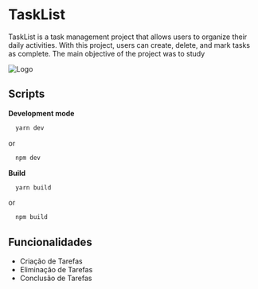 
# TaskList

TaskList is a task management project that allows users to organize their daily activities. With this project, users can create, delete, and mark tasks as complete. The main objective of the project was to study


![Logo](https://media.discordapp.net/attachments/784396540516630538/1109932865153663096/bandicam_2023-05-21_20-51-12-670_1.gif)


## Scripts

**Development mode**

```bash
  yarn dev 
```
or 
```bash
  npm dev  
```

**Build**

```bash
  yarn build 
```
or 
```bash
  npm build  
```
## Funcionalidades

- Criação de Tarefas
- Eliminação de Tarefas
- Conclusão de Tarefas

